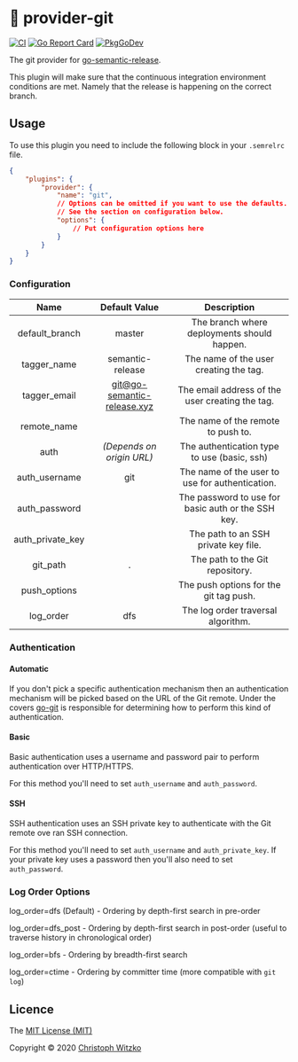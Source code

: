 # :twisted_rightwards_arrows: provider-git
[![CI](https://github.com/go-semantic-release/provider-git/workflows/CI/badge.svg?branch=master)](https://github.com/go-semantic-release/provider-git/actions?query=workflow%3ACI+branch%3Amaster)
[![Go Report Card](https://goreportcard.com/badge/github.com/go-semantic-release/provider-git)](https://goreportcard.com/report/github.com/go-semantic-release/provider-git)
[![PkgGoDev](https://pkg.go.dev/badge/github.com/go-semantic-release/provider-git)](https://pkg.go.dev/github.com/go-semantic-release/provider-git)

The git provider for [go-semantic-release](https://github.com/go-semantic-release/semantic-release).

This plugin will make sure that the continuous integration environment
conditions are met. Namely that the release is happening on the
correct branch.

## Usage

To use this plugin you need to include the following block in your
`.semrelrc` file.

```json
{
    "plugins": {
        "provider": {
            "name": "git",
            // Options can be omitted if you want to use the defaults.
            // See the section on configuration below.
            "options": {
                // Put configuration options here
            }
        }
    }
}
```

### Configuration

|       Name       |        Default Value        |                    Description                     |
|:----------------:|:---------------------------:|:--------------------------------------------------:|
| default_branch   | master                      | The branch where deployments should happen.        |
| tagger_name      | semantic-release            | The name of the user creating the tag.             |
| tagger_email     | git@go-semantic-release.xyz | The email address of the user creating the tag.    |
| remote_name      |                             | The name of the remote to push to.                 |
| auth             | *(Depends on origin URL)*   | The authentication type to use (basic, ssh)        |
| auth_username    | git                         | The name of the user to use for authentication.    |
| auth_password    |                             | The password to use for basic auth or the SSH key. |
| auth_private_key |                             | The path to an SSH private key file.               |
| git_path         | .                           | The path to the Git repository.                    |
| push_options     |                             | The push options for the git tag push.             |
| log_order        | dfs                         | The log order traversal algorithm.                 |

### Authentication

#### Automatic

If you don't pick a specific authentication mechanism then an
authentication mechanism will be picked based on the URL of the Git
remote. Under the covers [go-git](https://pkg.go.dev/github.com/go-git/go-git)
is responsible for determining how to perform this kind of
authentication.

#### Basic

Basic authentication uses a username and password pair to perform
authentication over HTTP/HTTPS.

For this method you'll need to set `auth_username` and `auth_password`.

#### SSH

SSH authentication uses an SSH private key to authenticate with the
Git remote ove ran SSH connection.

For this method you'll need to set `auth_username` and
`auth_private_key`. If your private key uses a password then you'll
also need to set `auth_password`.

### Log Order Options

log_order=dfs (Default) - Ordering by depth-first search in pre-order

log_order=dfs_post - Ordering by depth-first search in post-order (useful to traverse
history in chronological order)

log_order=bfs - Ordering by breadth-first search

log_order=ctime - Ordering by committer time (more compatible with `git log`)

## Licence

The [MIT License (MIT)](http://opensource.org/licenses/MIT)

Copyright © 2020 [Christoph Witzko](https://twitter.com/christophwitzko)

